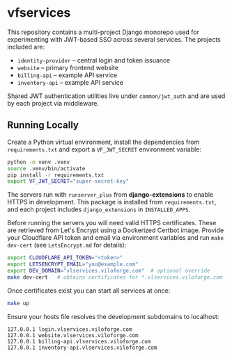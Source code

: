 # vfservices

This repository contains a multi-project Django monorepo used for experimenting
with JWT-based SSO across several services. The projects included are:

- `identity-provider` – central login and token issuance
- `website` – primary frontend website
- `billing-api` – example API service
- `inventory-api` – example API service

Shared JWT authentication utilities live under `common/jwt_auth` and are used by
each project via middleware.

## Running Locally

Create a Python virtual environment, install the dependencies from
`requirements.txt` and export a `VF_JWT_SECRET` environment variable:

```bash
python -m venv .venv
source .venv/bin/activate
pip install -r requirements.txt
export VF_JWT_SECRET="super-secret-key"
```

The servers run with `runserver_plus` from **django-extensions** to enable
HTTPS in development. This package is installed from `requirements.txt`, and
each project includes `django_extensions` in `INSTALLED_APPS`.

Before running the servers you will need valid HTTPS certificates. These are
retrieved from Let's Encrypt using a Dockerized Certbot image. Provide your
Cloudflare API token and email via environment variables and run
`make dev-cert` (see `LetsEncrypt.md` for details):

```bash
export CLOUDFLARE_API_TOKEN="<token>"
export LETSENCRYPT_EMAIL="you@example.com"
export DEV_DOMAIN="vlservices.viloforge.com"  # optional override
make dev-cert   # obtains certificates for *.vlservices.viloforge.com
```

Once certificates exist you can start all services at once:

```bash
make up
```

Ensure your hosts file resolves the development subdomains to localhost:

```
127.0.0.1 login.vlservices.viloforge.com
127.0.0.1 website.vlservices.viloforge.com
127.0.0.1 billing-api.vlservices.viloforge.com
127.0.0.1 inventory-api.vlservices.viloforge.com
```
